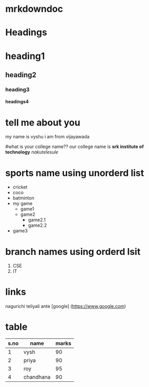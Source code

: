 # mrkdowndoc

# Headings

# heading1 
## heading2
### heading3
#### headings4

# tell me about you
my name is vyshu
i am from vijayawada


#what is your college name??
our college name is **srk institute of technology** *nakutelesule*

# sports name using unorderd list


* cricket
* coco
* batminton
* my game
  * game1
  * game2
    * game2.1
    * game2.2
* game3

# branch names using orderd lsit
1. CSE
2. IT

# links
 nagurichi teliyali ante [google]
 (https://www.google.com)
 
 # table
 
 s.no|name|marks
 ----|----|----
 1|vysh|90
 2|priya|90
 3|roy|95
 4|chandhana|90
 
  
